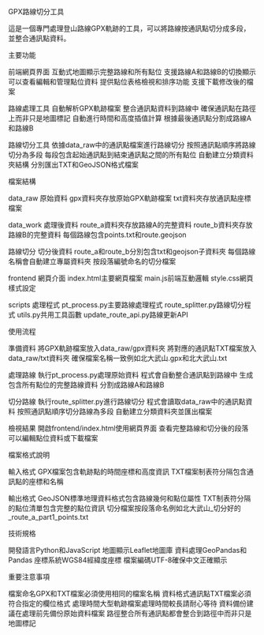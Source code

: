 GPX路線切分工具

這是一個專門處理登山路線GPX軌跡的工具，可以將路線按通訊點切分成多段，並整合通訊點資料。

主要功能

前端網頁界面
互動式地圖顯示完整路線和所有點位
支援路線A和路線B的切換顯示
可以查看編輯和管理點位資料
提供點位表格檢視和排序功能
支援下載修改後的檔案

路線處理工具
自動解析GPX軌跡檔案
整合通訊點資料到路線中
確保通訊點在路徑上而非只是地圖標記
自動進行時間和高度插值計算
根據最後通訊點分割成路線A和路線B

路線切分工具
依據data_raw中的通訊點檔案進行路線切分
按照通訊點順序將路線切分為多段
每段包含起始通訊點到結束通訊點之間的所有點位
自動建立分類資料夾結構
分別匯出TXT和GeoJSON格式檔案

檔案結構

data_raw 原始資料
gpx資料夾存放原始GPX軌跡檔案
txt資料夾存放通訊點座標檔案

data_work 處理後資料
route_a資料夾存放路線A的完整資料
route_b資料夾存放路線B的完整資料
每個路線包含points.txt和route.geojson

路線切分 切分後資料
route_a和route_b分別包含txt和geojson子資料夾
每個路線名稱會自動建立專屬資料夾
按段落編號命名的切分檔案

frontend 網頁介面
index.html主要網頁檔案
main.js前端互動邏輯
style.css網頁樣式設定

scripts 處理程式
pt_process.py主要路線處理程式
route_splitter.py路線切分程式
utils.py共用工具函數
update_route_api.py路線更新API

使用流程

準備資料
將GPX軌跡檔案放入data_raw/gpx資料夾
將對應的通訊點TXT檔案放入data_raw/txt資料夾
確保檔案名稱一致例如北大武山.gpx和北大武山.txt

處理路線
執行pt_process.py處理原始資料
程式會自動整合通訊點到路線中
生成包含所有點位的完整路線資料
分割成路線A和路線B

切分路線
執行route_splitter.py進行路線切分
程式會讀取data_raw中的通訊點資料
按照通訊點順序切分路線為多段
自動建立分類資料夾並匯出檔案

檢視結果
開啟frontend/index.html使用網頁界面
查看完整路線和切分後的段落
可以編輯點位資料或下載檔案

檔案格式說明

輸入格式
GPX檔案包含軌跡點的時間座標和高度資訊
TXT檔案制表符分隔包含通訊點的座標和名稱

輸出格式
GeoJSON標準地理資料格式包含路線幾何和點位屬性
TXT制表符分隔的點位清單包含完整的點位資訊
切分檔案按段落命名例如北大武山_切分好的_route_a_part1_points.txt

技術規格

開發語言Python和JavaScript
地圖顯示Leaflet地圖庫
資料處理GeoPandas和Pandas
座標系統WGS84經緯度座標
檔案編碼UTF-8確保中文正確顯示

重要注意事項

檔案命名GPX和TXT檔案必須使用相同的檔案名稱
資料格式通訊點TXT檔案必須符合指定的欄位格式
處理時間大型軌跡檔案處理時間較長請耐心等待
資料備份建議在處理前先備份原始資料檔案
路徑整合所有通訊點都會整合到路徑中而非只是地圖標記
